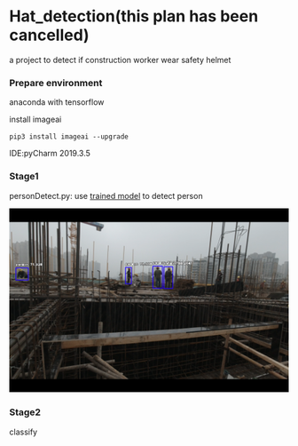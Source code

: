 # Hat_detection(this plan has been cancelled)
a project to detect if construction worker wear safety helmet

### Prepare environment

anaconda with tensorflow

install imageai

```
pip3 install imageai --upgrade
```

IDE:pyCharm 2019.3.5

### Stage1



personDetect.py: use [trained model](https://github.com/OlafenwaMoses/ImageAI/releases/download/1.0/resnet50_coco_best_v2.0.1.h5) to detect person 

<img src="./mkdown/009.png" style="zoom:72%;" />

### Stage2

classify 

